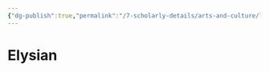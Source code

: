 ```yaml
---
{"dg-publish":true,"permalink":"/7-scholarly-details/arts-and-culture/languages/elysian/","noteIcon":""}
---
```


# Elysian
